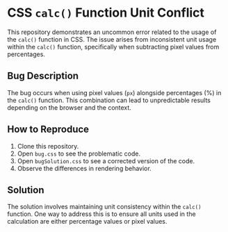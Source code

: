 # CSS `calc()` Function Unit Conflict

This repository demonstrates an uncommon error related to the usage of the `calc()` function in CSS. The issue arises from inconsistent unit usage within the `calc()` function, specifically when subtracting pixel values from percentages.

## Bug Description
The bug occurs when using pixel values (`px`) alongside percentages (%) in the `calc()` function. This combination can lead to unpredictable results depending on the browser and the context. 

## How to Reproduce
1. Clone this repository.
2. Open `bug.css` to see the problematic code.
3. Open `bugSolution.css` to see a corrected version of the code. 
4. Observe the differences in rendering behavior.

## Solution
The solution involves maintaining unit consistency within the `calc()` function. One way to address this is to ensure all units used in the calculation are either percentage values or pixel values.